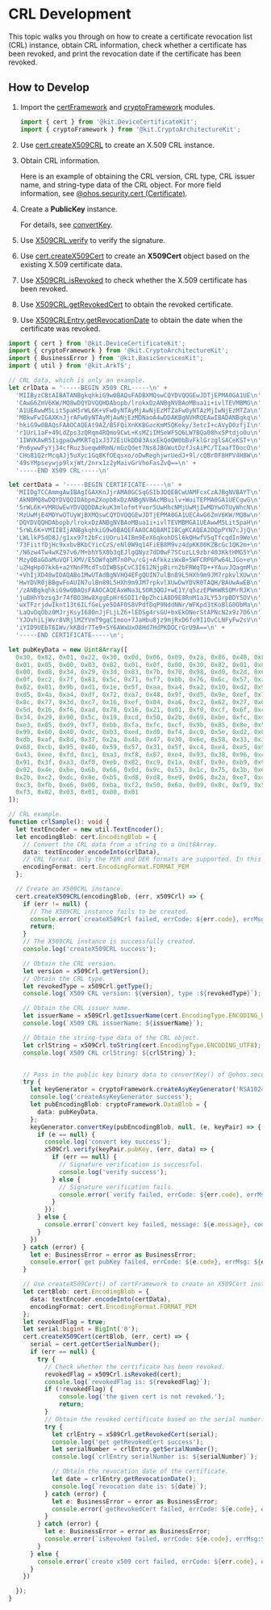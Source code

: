 # CRL Development

<!--Kit: Device Certificate Kit-->
<!--Subsystem: Security-->
<!--Owner: @zxz--3-->
<!--Designer: @lanming-->
<!--Tester: @PAFT-->
<!--Adviser: @zengyawen-->

This topic walks you through on how to create a certificate revocation list (CRL) instance, obtain CRL information, check whether a certificate has been revoked, and print the revocation date if the certificate has been revoked.

## How to Develop

1. Import the [certFramework](../../reference/apis-device-certificate-kit/js-apis-cert.md) and [cryptoFramework](../../reference/apis-crypto-architecture-kit/js-apis-cryptoFramework.md) modules.
   ```ts
   import { cert } from '@kit.DeviceCertificateKit';
   import { cryptoFramework } from '@kit.CryptoArchitectureKit';
   ```

2. Use [cert.createX509CRL](../../reference/apis-device-certificate-kit/js-apis-cert.md#certcreatex509crl11) to create an X.509 CRL instance.

3. Obtain CRL information.

   Here is an example of obtaining the CRL version, CRL type, CRL issuer name, and string-type data of the CRL object. For more field information, see [@ohos.security.cert (Certificate)](../../reference/apis-device-certificate-kit/js-apis-cert.md#x509crl11).

4. Create a **PublicKey** instance.

   For details, see [convertKey](../../reference/apis-crypto-architecture-kit/js-apis-cryptoFramework.md#convertkey-3).

5. Use [X509CRL.verify](../../reference/apis-device-certificate-kit/js-apis-cert.md#verify11) to verify the signature.

6. Use [cert.createX509Cert](../../reference/apis-device-certificate-kit/js-apis-cert.md#certcreatex509cert) to create an **X509Cert** object based on the existing X.509 certificate data.

7. Use [X509CRL.isRevoked](../../reference/apis-device-certificate-kit/js-apis-cert.md#isrevoked11) to check whether the X.509 certificate has been revoked.

8. Use [X509CRL.getRevokedCert](../../reference/apis-device-certificate-kit/js-apis-cert.md#getrevokedcert11) to obtain the revoked certificate.

9.  Use [X509CRLEntry.getRevocationDate](../../reference/apis-device-certificate-kit/js-apis-cert.md#getrevocationdate11) to obtain the date when the certificate was revoked.

```ts
import { cert } from '@kit.DeviceCertificateKit';
import { cryptoFramework } from '@kit.CryptoArchitectureKit';
import { BusinessError } from '@kit.BasicServicesKit';
import { util } from '@kit.ArkTS';

// CRL data, which is only an example.
let crlData = '-----BEGIN X509 CRL-----\n' +
  'MIIByzCBtAIBATANBgkqhkiG9w0BAQsFADBXMQswCQYDVQQGEwJDTjEPMA0GA1UE\n' +
  'CAwG6ZmV6KW/MQ8wDQYDVQQHDAbopb/lrokxDzANBgNVBAoMBua1i+ivlTEVMBMG\n' +
  'A1UEAwwM5Lit5paH5rWL6K+VFw0yNTAyMjAwNjEzMTZaFw0yNTAzMjIwNjEzMTZa\n' +
  'MBkwFwIGAXKnJjrAFw0yNTAyMjAwNjEzMDNaoA4wDDAKBgNVHRQEAwIBADANBgkq\n' +
  'hkiG9w0BAQsFAAOCAQEAt9AZ/B5FQiXnKKBGocKmM5QKeky/3etcI+cAVyD0zfjI\n' +
  'r1UrL1aF+49LdZps3zQRqm4RQmo9CwL+KsMZiIMSeWF5Q6LW7BQa08hx5PtdjoOu\n' +
  '1IWVKAwR5IigpaOwMKRTq1xJ372EiUkDD83AsxEkQoQW0bBvFklGrzglSACeKST+\n' +
  'Pn6ywwFyYj34cfRuz3ueqwHRmN/mGzQdet7Ns8JBGWutDzfJsAiPC/TIaafTOocO\n' +
  'CHo81Q2rMcqAJj5uXyc1Gq8KfOEqsxo/oDwReghjwrUedJ+9l/cQBr0F8HPV4H8W\n' +
  '49sYMpseywjp9lxjWt/2nrx1z2yMaivGrVhoFasZvQ==\n' +
  '-----END X509 CRL-----\n'

let certData = '-----BEGIN CERTIFICATE-----\n' +
  'MIIDgTCCAmmgAwIBAgIGAXKnJjrAMA0GCSqGSIb3DQEBCwUAMFcxCzAJBgNVBAYT\n' +
  'AkNOMQ8wDQYDVQQIDAbpmZXopb8xDzANBgNVBAcMBuilv+WuiTEPMA0GA1UECgwG\n' +
  '5rWL6K+VMRUwEwYDVQQDDAzkuK3mlofmtYvor5UwHhcNMjUwMjIwMDYwOTUyWhcN\n' +
  'MzUwMjE4MDYwOTUyWjBXMQswCQYDVQQGEwJDTjEPMA0GA1UECAwG6ZmV6KW/MQ8w\n' +
  'DQYDVQQHDAbopb/lrokxDzANBgNVBAoMBua1i+ivlTEVMBMGA1UEAwwM5Lit5paH\n' +
  '5rWL6K+VMIIBIjANBgkqhkiG9w0BAQEFAAOCAQ8AMIIBCgKCAQEA2DQpPYN7cJjQ\n' +
  'LWLlkP5dD8J/g1xx97t2bFciUOru14IBm9EeX6qkohDSl6kQHwfVSqTfcqdIn9We\n' +
  '73FiitfDjHc9xxbvBKbCYicCzS/eNl0W9q14FiEB8M9vz4dpKK00KZBcGc1QK2m+\n' +
  '/N6zw4Tw4wXZ97v6/M+bhY5X0b3qEJlgQNyz7dD0wF7SCuzLL9zbr403KktHMG5Y\n' +
  'MzyOBaGOaMuVQFlXMV/E5OWfqbM7n0Pu/cGj+AfkkziWxB+5WFCRP6Pw64LJGo+e\n' +
  'uZHgHp07kk6+a2YNnFMcdTsOIWBSpCvC3I612NjpBirn2bFRWqTD++YAuvJQagmM\n' +
  '+VhIjXD48wIDAQABo1MwUTAdBgNVHQ4EFgQUIN7ulBn89L5HXh9m9JM7rpkvlXUw\n' +
  'HwYDVR0jBBgwFoAUIN7ulBn89L5HXh9m9JM7rpkvlXUwDwYDVR0TAQH/BAUwAwEB\n' +
  '/zANBgkqhkiG9w0BAQsFAAOCAQEAxWNa3LSOR3QOJ+wE1Y/q5zzEPWmWR5OMrRJK\n' +
  'juBHhYbzsg3r74fBO3Hw8XggEpHr6SOI1rBpZhciA8D9E8RnM1aJLY53rpBDY5OV\n' +
  'wxTFzrjdwIknt13t6ILfGeLye5OAF0S8VPdfDqP9NddNNr/WFKpd3tKoBlG0ObMa\n' +
  'LaQvOqObz0MJrjKsyI680nJjFLjLZ6+lEDSg4rsGU+bxEkONerStAPNcN2x9z7O6\n' +
  'YJOvhiLjWvr8VRjlMZYVmT9gqCImoo+7JaHbu8jz9mjRxD6fo9I1OvCLNFyFw2sV\n' +
  'iYID9UEbT6IWv/kKBdr7Te9+SY6AWxUxO8Hd7HdPKDOCrGrU9A==\n' +
  '-----END CERTIFICATE-----\n';

let pubKeyData = new Uint8Array([
  0x30, 0x82, 0x01, 0x22, 0x30, 0x0d, 0x06, 0x09, 0x2a, 0x86, 0x48, 0x86, 0xf7, 0x0d, 0x01, 0x01,
  0x01, 0x05, 0x00, 0x03, 0x82, 0x01, 0x0f, 0x00, 0x30, 0x82, 0x01, 0x0a, 0x02, 0x82, 0x01, 0x01,
  0x00, 0xd8, 0x34, 0x29, 0x3d, 0x83, 0x7b, 0x70, 0x98, 0xd0, 0x2d, 0x62, 0xe5, 0x90, 0xfe, 0x5d,
  0x0f, 0xc2, 0x7f, 0x83, 0x5c, 0x71, 0xf7, 0xbb, 0x76, 0x6c, 0x57, 0x22, 0x50, 0xea, 0xee, 0xd7,
  0x82, 0x01, 0x9b, 0xd1, 0x1e, 0x5f, 0xaa, 0xa4, 0xa2, 0x10, 0xd2, 0x97, 0xa9, 0x10, 0x1f, 0x07,
  0xd5, 0x4a, 0xa4, 0xdf, 0x72, 0xa7, 0x48, 0x9f, 0xd5, 0x9e, 0xef, 0x71, 0x62, 0x8a, 0xd7, 0xc3,
  0x8c, 0x77, 0x3d, 0xc7, 0x16, 0xef, 0x04, 0xa6, 0xc2, 0x62, 0x27, 0x02, 0xcd, 0x2f, 0xde, 0x36,
  0x5d, 0x16, 0xf6, 0xad, 0x78, 0x16, 0x21, 0x01, 0xf0, 0xcf, 0x6f, 0xcf, 0x87, 0x69, 0x28, 0xad,
  0x34, 0x29, 0x90, 0x5c, 0x19, 0xcd, 0x50, 0x2b, 0x69, 0xbe, 0xfc, 0xde, 0xb3, 0xc3, 0x84, 0xf0,
  0xe3, 0x05, 0xd9, 0xf7, 0xbb, 0xfa, 0xfc, 0xcf, 0x9b, 0x85, 0x8e, 0x57, 0xd1, 0xbd, 0xea, 0x10,
  0x99, 0x60, 0x40, 0xdc, 0xb3, 0xed, 0xd0, 0xf4, 0xc0, 0x5e, 0xd2, 0x0a, 0xec, 0xcb, 0x2f, 0xdc,
  0xdb, 0xaf, 0x8d, 0x37, 0x2a, 0x4b, 0x47, 0x30, 0x6e, 0x58, 0x33, 0x3c, 0x8e, 0x05, 0xa1, 0x8e,
  0x68, 0xcb, 0x95, 0x40, 0x59, 0x57, 0x31, 0x5f, 0xc4, 0xe4, 0xe5, 0x9f, 0xa9, 0xb3, 0x3b, 0x9f,
  0x43, 0xee, 0xfd, 0xc1, 0xa3, 0xf8, 0x07, 0xe4, 0x93, 0x38, 0x96, 0xc4, 0x1f, 0xb9, 0x58, 0x50,
  0x91, 0x3f, 0xa3, 0xf0, 0xeb, 0x82, 0xc9, 0x1a, 0x8f, 0x9e, 0xb9, 0x91, 0xe0, 0x1e, 0x9d, 0x3b,
  0x92, 0x4e, 0xbe, 0x6b, 0x66, 0x0d, 0x9c, 0x53, 0x1c, 0x75, 0x3b, 0x0e, 0x21, 0x60, 0x52, 0xa4,
  0x2b, 0xc2, 0xdc, 0x8e, 0xb5, 0xd8, 0xd8, 0xe9, 0x06, 0x2a, 0xe7, 0xd9, 0xb1, 0x51, 0x5a, 0xa4,
  0xc3, 0xfb, 0xe6, 0x00, 0xba, 0xf2, 0x50, 0x6a, 0x09, 0x8c, 0xf9, 0x58, 0x48, 0x8d, 0x70, 0xf8,
  0xf3, 0x02, 0x03, 0x01, 0x00, 0x01
]);

// CRL example.
function crlSample(): void {
  let textEncoder = new util.TextEncoder();
  let encodingBlob: cert.EncodingBlob = {
    // Convert the CRL data from a string to a Unit8Array.
    data: textEncoder.encodeInto(crlData),
    // CRL format. Only the PEM and DER formats are supported. In this example, the CRL is in PEM format.
    encodingFormat: cert.EncodingFormat.FORMAT_PEM
  };

  // Create an X509CRL instance.
  cert.createX509CRL(encodingBlob, (err, x509Crl) => {
    if (err != null) {
      // The X509CRL instance fails to be created.
      console.error(`createX509Crl failed, errCode: ${err.code}, errMsg:${err.message} `);
      return;
    }
    // The X509CRL instance is successfully created.
    console.log('createX509CRL success');

    // Obtain the CRL version.
    let version = x509Crl.getVersion();
    // Obtain the CRL type.
    let revokedType = x509Crl.getType();
    console.log(`X509 CRL version: ${version}, type :${revokedType}`);

    // Obtain the CRL issuer name.
    let issuerName = x509Crl.getIssuerName(cert.EncodingType.ENCODING_UTF8);
    console.log(`X509 CRL issuerName: ${issuerName}`);

    // Obtain the string-type data of the CRL object.
    let crlString = x509Crl.toString(cert.EncodingType.ENCODING_UTF8);
    console.log(`X509 CRL crlString: ${crlString}`);


    // Pass in the public key binary data to convertKey() of @ohos.security.cryptoFramework to obtain a public key instance.
    try {
      let keyGenerator = cryptoFramework.createAsyKeyGenerator('RSA1024|PRIMES_3');
      console.log('createAsyKeyGenerator success');
      let pubEncodingBlob: cryptoFramework.DataBlob = {
        data: pubKeyData,
      };
      keyGenerator.convertKey(pubEncodingBlob, null, (e, keyPair) => {
        if (e == null) {
          console.log('convert key success');
          x509Crl.verify(keyPair.pubKey, (err, data) => {
            if (err == null) {
              // Signature verification is successful.
              console.log('verify success');
            } else {
              // Signature verification fails.
              console.error(`verify failed, errCode: ${err.code}, errMsg: ${err.message}`);
            }
          });
        } else {
          console.error(`convert key failed, message: ${e.message}, code: ${e.code} `);
        }
      })
    } catch (error) {
      let e: BusinessError = error as BusinessError;
      console.error(`get pubKey failed, errCode: ${e.code}, errMsg: ${e.message}` );
    }

    // Use createX509Cert() of certFramework to create an X509Cert instance.
    let certBlob: cert.EncodingBlob = {
      data: textEncoder.encodeInto(certData),
      encodingFormat: cert.EncodingFormat.FORMAT_PEM
    };
    let revokedFlag = true;
    let serial:bigint = BigInt('0');
    cert.createX509Cert(certBlob, (err, cert) => {
      serial = cert.getCertSerialNumber();
      if (err == null) {
        try {
          // Check whether the certificate has been revoked.
          revokedFlag = x509Crl.isRevoked(cert);
          console.log(`revokedFlag is: ${revokedFlag}`);
          if (!revokedFlag) {
              console.log('the given cert is not revoked.');
              return;
          }
          // Obtain the revoked certificate based on the serial number.
          try {
            let crlEntry = x509Crl.getRevokedCert(serial);
            console.log('get getRevokedCert success');
            let serialNumber = crlEntry.getSerialNumber();
            console.log(`crlEntry serialNumber is: ${serialNumber}`);

            // Obtain the revocation date of the certificate.
            let date = crlEntry.getRevocationDate();
            console.log(`revocation date is: ${date}`);
          } catch (error) {
            let e: BusinessError = error as BusinessError;
            console.error(`getRevokedCert failed, errCode: ${e.code}, errMsg: ${e.message}`);
          }
        } catch (error) {
          let e: BusinessError = error as BusinessError;
          console.error(`isRevoked failed, errCode: ${e.code}, errMsg:${e.message}`);
        }
      } else {
        console.error(`create x509 cert failed, errCode: ${err.code}, errMsg: ${err.message}`);
      }
    })

  });
}
```
